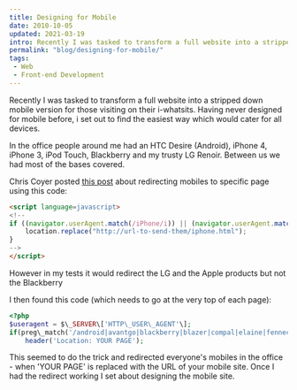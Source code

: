 ```yaml
---
title: Designing for Mobile
date: 2010-10-05
updated: 2021-03-19
intro: Recently I was tasked to transform a full website into a stripped down mobile version for those visiting on their i-whatsits.
permalink: "blog/designing-for-mobile/"
tags:
 - Web
 - Front-end Development
---
```


Recently I was tasked to transform a full website into a stripped down mobile version for those visiting on their i-whatsits. Having never designed for mobile before, i set out to find the easiest way which would cater for all devices.

In the office people around me had an HTC Desire (Android), iPhone 4, iPhone 3, iPod Touch, Blackberry and my trusty LG Renoir. Between us we had most of the bases covered.

Chris Coyer posted [this post](http://css-tricks.com/snippets/javascript/redirect-mobile-devices/) about redirecting mobiles to specific page using this code:

```html
<script language=javascript>
<!--
if ((navigator.userAgent.match(/iPhone/i)) || (navigator.userAgent.match(/iPod/i))) {
	location.replace("http://url-to-send-them/iphone.html");
}
-->
</script>
```

However in my tests it would redirect the LG and the Apple products but not the Blackberry

I then found this code (which needs to go at the very top of each page):

```php
<?php
$useragent = $\_SERVER\['HTTP\_USER\_AGENT'\];
if(preg\_match('/android|avantgo|blackberry|blazer|compal|elaine|fennec|hiptop|iemobile|ip(hone|od)|iris|kindle|lge |maemo|midp|mmp|opera m(ob|in)i|palm( os)?|phone|p(ixi|re)\\/|plucker|pocket|psp|symbian|treo|up\\.(browser|link)|vodafone|wap|windows (ce|phone)|xda|xiino/i',$useragent)||preg\_match('/1207|6310|6590|3gso|4thp|50\[1-6\]i|770s|802s|a wa|abac|ac(er|oo|s\\-)|ai(ko|rn)|al(av|ca|co)|amoi|an(ex|ny|yw)|aptu|ar(ch|go)|as(te|us)|attw|au(di|\\-m|r |s )|avan|be(ck|ll|nq)|bi(lb|rd)|bl(ac|az)|br(e|v)w|bumb|bw\\-(n|u)|c55\\/|capi|ccwa|cdm\\-|cell|chtm|cldc|cmd\\-|co(mp|nd)|craw|da(it|ll|ng)|dbte|dc\\-s|devi|dica|dmob|do(c|p)o|ds(12|\\-d)|el(49|ai)|em(l2|ul)|er(ic|k0)|esl8|ez(\[4-7\]0|os|wa|ze)|fetc|fly(\\-|\_)|g1 u|g560|gene|gf\\-5|g\\-mo|go(\\.w|od)|gr(ad|un)|haie|hcit|hd\\-(m|p|t)|hei\\-|hi(pt|ta)|hp( i|ip)|hs\\-c|ht(c(\\-| |\_|a|g|p|s|t)|tp)|hu(aw|tc)|i\\-(20|go|ma)|i230|iac( |\\-|\\/)|ibro|idea|ig01|ikom|im1k|inno|ipaq|iris|ja(t|v)a|jbro|jemu|jigs|kddi|keji|kgt( |\\/)|klon|kpt |kwc\\-|kyo(c|k)|le(no|xi)|lg( g|\\/(k|l|u)|50|54|e\\-|e\\/|\\-\[a-w\])|libw|lynx|m1\\-w|m3ga|m50\\/|ma(te|ui|xo)|mc(01|21|ca)|m\\-cr|me(di|rc|ri)|mi(o8|oa|ts)|mmef|mo(01|02|bi|de|do|t(\\-| |o|v)|zz)|mt(50|p1|v )|mwbp|mywa|n10\[0-2\]|n20\[2-3\]|n30(0|2)|n50(0|2|5)|n7(0(0|1)|10)|ne((c|m)\\-|on|tf|wf|wg|wt)|nok(6|i)|nzph|o2im|op(ti|wv)|oran|owg1|p800|pan(a|d|t)|pdxg|pg(13|\\-(\[1-8\]|c))|phil|pire|pl(ay|uc)|pn\\-2|po(ck|rt|se)|prox|psio|pt\\-g|qa\\-a|qc(07|12|21|32|60|\\-\[2-7\]|i\\-)|qtek|r380|r600|raks|rim9|ro(ve|zo)|s55\\/|sa(ge|ma|mm|ms|ny|va)|sc(01|h\\-|oo|p\\-)|sdk\\/|se(c(\\-|0|1)|47|mc|nd|ri)|sgh\\-|shar|sie(\\-|m)|sk\\-0|sl(45|id)|sm(al|ar|b3|it|t5)|so(ft|ny)|sp(01|h\\-|v\\-|v )|sy(01|mb)|t2(18|50)|t6(00|10|18)|ta(gt|lk)|tcl\\-|tdg\\-|tel(i|m)|tim\\-|t\\-mo|to(pl|sh)|ts(70|m\\-|m3|m5)|tx\\-9|up(\\.b|g1|si)|utst|v400|v750|veri|vi(rg|te)|vk(40|5\[0-3\]|\\-v)|vm40|voda|vulc|vx(52|53|60|61|70|80|81|83|85|98)|w3c(\\-| )|webc|whit|wi(g |nc|nw)|wmlb|wonu|x700|xda(\\-|2|g)|yas\\-|your|zeto|zte\\-/i',substr($useragent,0,4)))
	header('Location: YOUR PAGE');
```

This seemed to do the trick and redirected everyone's mobiles in the office - when 'YOUR PAGE' is replaced with the URL of your mobile site. Once I had the redirect working I set about designing the mobile site.
